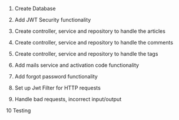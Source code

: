 1. Create Database 

2. Add JWT Security functionality 

3. Create controller, service and repository to handle the articles

4. Create controller, service and repository to handle the comments

5. Create controller, service and repository to handle the tags

6. Add mails service and activation code functionality

7. Add forgot password functionality 

8. Set up Jwt Filter for HTTP requests

9. Handle bad requests, incorrect input/output

10 Testing

